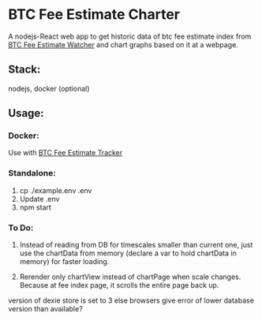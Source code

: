 # BTC Fee Estimate Charter
A nodejs-React web app to get historic data of btc fee estimate index from [BTC Fee Estimate Watcher](../btc-fee-watcher/README.md) and chart graphs based on it at a webpage.  

## Stack:
nodejs, docker (optional)

## Usage:
### Docker:
   Use with [BTC Fee Estimate Tracker](./..)  
### Standalone:
  1. cp ./example.env .env
  2. Update .env
  3. npm start

### To Do:
1. Instead of reading from DB for timescales smaller than current one, just use the chartData from memory (declare a var to hold chartData in memory) for faster loading.

2. Rerender only chartView instead of chartPage when scale changes. Because at fee index page, it scrolls the entire page back up. 


version of dexie store is set to 3 else browsers give error of lower database version than available?
